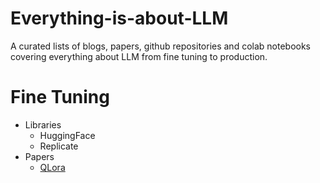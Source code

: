 # Everything-is-about-LLM
A curated lists of blogs, papers, github repositories and colab notebooks covering everything about LLM from fine tuning to production.


# Fine Tuning 
- Libraries
  - HuggingFace
  - Replicate
- Papers
  - [QLora](https://arxiv.org/abs/2305.14314)
